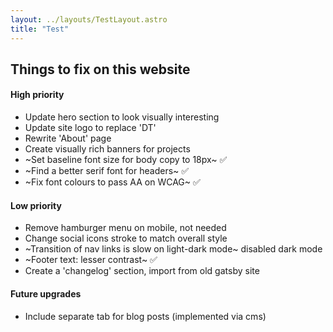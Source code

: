 ```yaml
---
layout: ../layouts/TestLayout.astro
title: "Test"
---
```


## Things to fix on this website

#### High priority
- Update hero section to look visually interesting
- Update site logo to replace 'DT'
- Rewrite 'About' page
- Create visually rich banners for projects
- ~Set baseline font size for body copy to 18px~ ✅
- ~Find a better serif font for headers~ ✅
- ~Fix font colours to pass AA on WCAG~ ✅


#### Low priority
- Remove hamburger menu on mobile, not needed
- Change social icons stroke to match overall style
- ~Transition of nav links is slow on light-dark mode~ disabled dark mode
- ~Footer text: lesser contrast~ ✅
- Create a 'changelog' section, import from old gatsby site

#### Future upgrades
- Include separate tab for blog posts (implemented via cms)